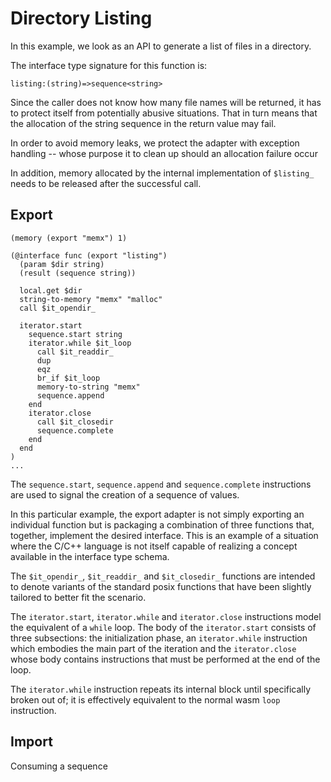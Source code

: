 # Directory Listing

In this example, we look as an API to generate a list of files in a directory. 

The interface type signature for this function is:

```
listing:(string)=>sequence<string>
```

Since the caller does not know how many file names will be returned, it has to
protect itself from potentially abusive situations. That in turn means that the
allocation of the string sequence in the return value may fail.

In order to avoid memory leaks, we protect the adapter with exception handling
-- whose purpose it to clean up should an allocation failure occur

In addition, memory allocated by the internal implementation of `$listing_`
needs to be released after the successful call.

## Export

```
(memory (export "memx") 1)

(@interface func (export "listing")
  (param $dir string)
  (result (sequence string))
  
  local.get $dir
  string-to-memory "memx" "malloc"
  call $it_opendir_
  
  iterator.start
    sequence.start string
    iterator.while $it_loop
      call $it_readdir_
      dup
      eqz
      br_if $it_loop
      memory-to-string "memx"
      sequence.append
    end
    iterator.close
      call $it_closedir
      sequence.complete
    end
  end
)
...

```

The `sequence.start`, `sequence.append` and `sequence.complete` instructions are
used to signal the creation of a sequence of values.

In this particular example, the export adapter is not simply exporting an
individual function but is packaging a combination of three functions that,
together, implement the desired interface. This is an example of a situation
where the C/C++ language is not itself capable of realizing a concept available
in the interface type schema.

The `$it_opendir_`, `$it_readdir_` and `$it_closedir_` functions are intended to
denote variants of the standard posix functions that have been slightly tailored
to better fit the scenario.

The `iterator.start`, `iterator.while` and `iterator.close` instructions model
the equivalent of a `while` loop. The body of the `iterator.start` consists of
three subsections: the initialization phase, an `iterator.while` instruction
which embodies the main part of the iteration and the `iterator.close` whose
body contains instructions that must be performed at the end of the loop.

The `iterator.while` instruction repeats its internal block until specifically
broken out of; it is effectively equivalent to the normal wasm `loop`
instruction.

## Import

Consuming a sequence 

```

```
